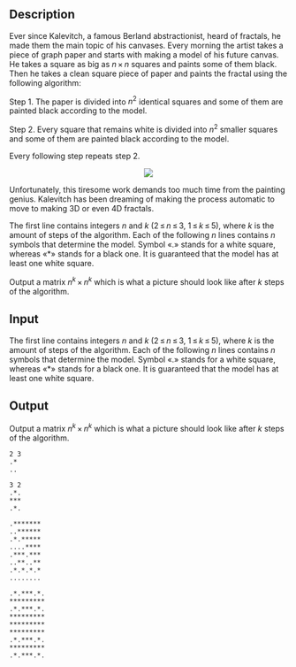 ## Description

<div><p>Ever since Kalevitch, a famous Berland abstractionist, heard of fractals, he made them the main topic of his canvases. Every morning the artist takes a piece of graph paper and starts with making a model of his future canvas. He takes a square as big as <span class="tex-span"><i>n</i> × <i>n</i></span> squares and paints some of them black. Then he takes a clean square piece of paper and paints the fractal using the following algorithm: </p><p>Step 1. The paper is divided into <span class="tex-span"><i>n</i><sup class="upper-index">2</sup></span> identical squares and some of them are painted black according to the model.</p><p>Step 2. Every square that remains white is divided into <span class="tex-span"><i>n</i><sup class="upper-index">2</sup></span> smaller squares and some of them are painted black according to the model.</p><p>Every following step repeats step 2.</p><center> <img class="tex-graphics" src="file://v40Aab7H.png" style="max-width: 100.0%;max-height: 100.0%;"> </center><p>Unfortunately, this tiresome work demands too much time from the painting genius. Kalevitch has been dreaming of making the process automatic to move to making 3D or even 4D fractals.</p></div><div class="input-specification"><p>The first line contains integers <span class="tex-span"><i>n</i></span> and <span class="tex-span"><i>k</i></span> (<span class="tex-span">2 ≤ <i>n</i> ≤ 3</span>, <span class="tex-span">1 ≤ <i>k</i> ≤ 5</span>), where <span class="tex-span"><i>k</i></span> is the amount of steps of the algorithm. Each of the following <span class="tex-span"><i>n</i></span> lines contains <span class="tex-span"><i>n</i></span> symbols that determine the model. Symbol «.» stands for a white square, whereas «*» stands for a black one. It is guaranteed that the model has at least one white square. </p></div><div class="output-specification"><p>Output a matrix <span class="tex-span"><i>n</i><sup class="upper-index"><i>k</i></sup> × <i>n</i><sup class="upper-index"><i>k</i></sup></span> which is what a picture should look like after <span class="tex-span"><i>k</i></span> steps of the algorithm.</p></div>

## Input

<p>The first line contains integers <span class="tex-span"><i>n</i></span> and <span class="tex-span"><i>k</i></span> (<span class="tex-span">2 ≤ <i>n</i> ≤ 3</span>, <span class="tex-span">1 ≤ <i>k</i> ≤ 5</span>), where <span class="tex-span"><i>k</i></span> is the amount of steps of the algorithm. Each of the following <span class="tex-span"><i>n</i></span> lines contains <span class="tex-span"><i>n</i></span> symbols that determine the model. Symbol «.» stands for a white square, whereas «*» stands for a black one. It is guaranteed that the model has at least one white square. </p>

## Output

<p>Output a matrix <span class="tex-span"><i>n</i><sup class="upper-index"><i>k</i></sup> × <i>n</i><sup class="upper-index"><i>k</i></sup></span> which is what a picture should look like after <span class="tex-span"><i>k</i></span> steps of the algorithm.</p>





```input1
2 3
.*
..

```




```input2
3 2
.*.
***
.*.

```




```output1
.*******
..******
.*.*****
....****
.***.***
..**..**
.*.*.*.*
........

```




```output2
.*.***.*.
*********
.*.***.*.
*********
*********
*********
.*.***.*.
*********
.*.***.*.

```


